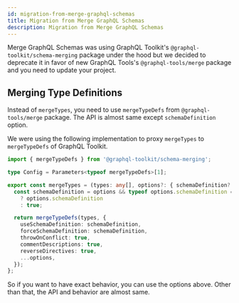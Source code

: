 ```yaml
---
id: migration-from-merge-graphql-schemas
title: Migration from Merge GraphQL Schemas
description: Migration from Merge GraphQL Schemas
---
```


Merge GraphQL Schemas was using GraphQL Toolkit's `@graphql-toolkit/schema-merging` package under the hood but we decided to deprecate it in favor of new GraphQL Tools's `@graphql-tools/merge` package and you need to update your project.

## Merging Type Definitions
Instead of `mergeTypes`, you need to use `mergeTypeDefs` from `@graphql-tools/merge` package. The API is almost same except `schemaDefinition` option.

We were using the following implementation to proxy `mergeTypes` to `mergeTypeDefs` of GraphQL Toolkit.
```ts
import { mergeTypeDefs } from '@graphql-toolkit/schema-merging';

type Config = Parameters<typeof mergeTypeDefs>[1];

export const mergeTypes = (types: any[], options?: { schemaDefinition?: boolean, all?: boolean } & Partial<Config>) => {
  const schemaDefinition = options && typeof options.schemaDefinition === 'boolean'
    ? options.schemaDefinition
    : true;

  return mergeTypeDefs(types, {
    useSchemaDefinition: schemaDefinition,
    forceSchemaDefinition: schemaDefinition,
    throwOnConflict: true,
    commentDescriptions: true,
    reverseDirectives: true,
    ...options,
  });
};
```

So if you want to have exact behavior, you can use the options above. Other than that, the API and behavior are almost same.
